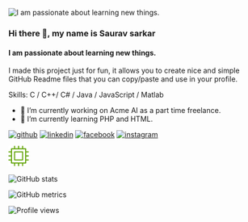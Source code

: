 ![I am passionate about learning new things.](https://scontent.fdac138-1.fna.fbcdn.net/v/t39.30808-6/273183619_1565808780459913_5120259076570760540_n.jpg?_nc_cat=103&ccb=1-7&_nc_sid=e3f864&_nc_ohc=lx9A2OtwmtQAX8XYIBk&_nc_ht=scontent.fdac138-1.fna&oh=00_AT97fhZjj43Ccjxck1VP-zW9O07keri6rMmZaC3S1RVl9A&oe=632E218A)

### Hi there 👋, my name is Saurav sarkar
#### I am passionate about learning new things.

I made this project just for fun, it allows you to create nice and simple GitHub Readme files that you can copy/paste and use in your profile.

Skills: C / C++/ C# / Java / JavaScript / Matlab

- 🔭 I’m currently working on Acme AI as a part time freelance. 
- 🌱 I’m currently learning PHP and HTML. 


[<img src='https://cdn.jsdelivr.net/npm/simple-icons@3.0.1/icons/github.svg' alt='github' height='40'>](https://github.com/Sauravsr0)  [<img src='https://cdn.jsdelivr.net/npm/simple-icons@3.0.1/icons/linkedin.svg' alt='linkedin' height='40'>](https://www.linkedin.com/in/sauravsr0/)  [<img src='https://cdn.jsdelivr.net/npm/simple-icons@3.0.1/icons/facebook.svg' alt='facebook' height='40'>](https://www.facebook.com/Sauravsr0)  [<img src='https://cdn.jsdelivr.net/npm/simple-icons@3.0.1/icons/instagram.svg' alt='instagram' height='40'>](https://www.instagram.com/sauravsr0/)  

<a href='https://docs.github.com/en/developers'><img src='https://raw.githubusercontent.com/acervenky/animated-github-badges/master/assets/devbadge.gif' width='40' height='40'></a> 

![GitHub stats](https://github-readme-stats.vercel.app/api?username=Sauravsr0&show_icons=true)  

![GitHub metrics](https://metrics.lecoq.io/Sauravsr0)  

![Profile views](https://gpvc.arturio.dev/Sauravsr0)  
